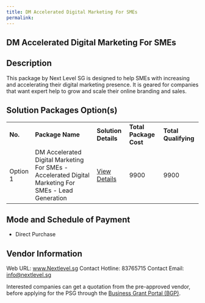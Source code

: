 ```yaml
---
title: DM Accelerated Digital Marketing For SMEs
permalink: 
---
```


## DM Accelerated Digital Marketing For SMEs

## Description

This package by Next Level SG is designed to help SMEs with increasing and accelerating their digital marketing presence. It is geared for companies that want expert help to grow and scale their online branding and sales.

## Solution Packages Option(s)

<table>
<tr>
<td><b>No.</b></td>
<td><b>Package Name</b></td>
<td><b>Solution Details</b></td>
<td><b>Total Package Cost</b></td>
<td><b>Total Qualifying</b></td>
</tr>
<tr>
<td>Option 1</td>
<td>DM Accelerated Digital Marketing For SMEs - Accelerated Digital Marketing For SMEs - Lead Generation</td>
<td><a href='https://www.gobusiness.gov.sg/images/psg/Next_Level_SG_20210331_Desensitised_Annex_3_Part_2.pdf'>View Details</a></td>
<td>9900</td>
<td>9900</td>
</tr>
</table>

## Mode and Schedule of Payment

 - Direct Purchase

## Vendor Information

 Web URL: www.Nextlevel.sg 
Contact Hotline: 83765715 
Contact Email: info@nextlevel.sg 


Interested companies can get a quotation from the pre-approved vendor, before applying for the PSG through the <a href='https://www.businessgrants.gov.sg/'>Business Grant Portal (BGP)</a>.
